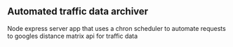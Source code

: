 
## Automated traffic data archiver
Node express server app that uses a chron scheduler to automate requests to googles distance matrix api for traffic data